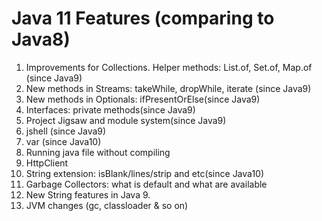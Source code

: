 
# Java 11 Features (comparing to Java8)
1. Improvements for Collections. Helper methods: List.of, Set.of, Map.of (since Java9)
2. New methods in Streams: takeWhile, dropWhile, iterate (since Java9)
3. New methods in Optionals: ifPresentOrElse(since Java9)
4. Interfaces: private methods(since Java9)
5. Project Jigsaw and module system(since Java9)
6. jshell (since Java9)
7. var (since Java10)
8. Running java file without compiling
9. HttpClient
10. String extension: isBlank/lines/strip and etc(since Java10)
11. Garbage Collectors: what is default and what are available
12. New String features in Java 9.
13. JVM changes (gc, classloader & so on)